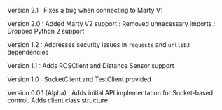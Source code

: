 Version 2.1
: Fixes a bug when connecting to Marty V1

Version 2.0
: Added Marty V2 support
: Removed unnecessary imports
: Dropped Python 2 support

Version 1.2
: Addresses security issues in `requests` and `urllib3` dependencies

Version 1.1
: Adds ROSClient and Distance Sensor support

Version 1.0
: SocketClient and TestClient provided

Version 0.0.1 (Alpha)
: Adds initial API implementation for Socket-based control. Adds client class structure
